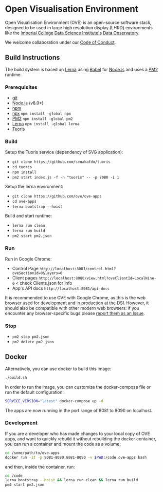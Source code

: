 # Open Visualisation Environment

Open Visualisation Environment (OVE) is an open-source software stack, designed to be used in large high resolution display (LHRD) environments like the [Imperial College](http://www.imperial.ac.uk) [Data Science Institute's](http://www.imperial.ac.uk/data-science/) [Data Observatory](http://www.imperial.ac.uk/data-science/data-observatory/).

We welcome collaboration under our [Code of Conduct](https://github.com/ove/ove-apps/blob/master/CODE_OF_CONDUCT.md).

## Build Instructions

The build system is based on [Lerna](https://lernajs.io/) using [Babel](http://babeljs.io/) for [Node.js](https://nodejs.org/en/) and uses a [PM2](http://pm2.keymetrics.io/) runtime.

### Prerequisites

* [git](https://git-scm.com/downloads)
* [Node.js](https://nodejs.org/en/) (v8.0+)
* [npm](https://www.npmjs.com/)
* [npx](https://www.npmjs.com/package/npx) `npm install -global npx`
* [PM2](http://pm2.keymetrics.io/) `npm install -global pm2`
* [Lerna](https://lernajs.io/)  `npm install -global lerna`
* [Tuoris](https://github.com/fvictor/tuoris)

### Build

Setup the Tuoris service (dependency of SVG application):

<!---
Victor still has not accepted a PR https://github.com/fvictor/tuoris/pull/1, which is required for OVE, and hence a fork is being cloned for now.
--->

* `git clone https://github.com/senakafdo/tuoris`
* `cd tuoris`
* `npm install`
* `pm2 start index.js -f -n "tuoris" -- -p 7080 -i 1`

Setup the lerna environment:

* `git clone https://github.com/ove/ove-apps`
* `cd ove-apps`
* `lerna bootstrap --hoist`

Build and start runtime:

* `lerna run clean`
* `lerna run build`
* `pm2 start pm2.json`

### Run

Run in Google Chrome:

* Control Page   `http://localhost:8081/control.html?oveSectionId=0&layers=0`
* Client pages   `http://localhost:8080/view.html?oveClientId=LocalNine-0` < check Clients.json for info
* App's API docs `http://localhost:8081/api-docs`

It is recommended to use OVE with Google Chrome, as this is the web browser used for development and in production at the DSI. However, it should also be compatible with other modern web browsers: if you encounter any browser-specific bugs please [report them as an Issue](https://github.com/ove/ove-apps/issues).

### Stop

* `pm2 stop pm2.json`
* `pm2 delete pm2.json`

## Docker

Alternatively, you can use docker to build this image:

```sh
./build.sh
```

In order to run the image, you can customize the docker-compose file or run the default configuration:

```sh
SERVICE_VERSION="latest" docker-compose up -d
```

The apps are now running in the port range of 8081 to 8090 on localhost.

### Development

If you are a developer who has made changes to your local copy of OVE apps, and want to quickly rebuild it without rebuilding the docker container, you can run a container and mount the code as a volume:

```sh
cd /some/path/to/ove-apps
docker run -it -p 8081-8090:8081-8090 -v $PWD:/code ove-apps bash
```

and then, inside the container, run:

```sh
cd /code
lerna bootstrap --hoist && lerna run clean && lerna run build
pm2 start pm2.json
```
